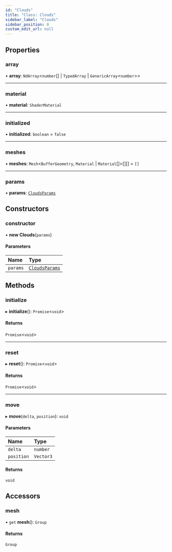 ```yaml
---
id: "Clouds"
title: "Class: Clouds"
sidebar_label: "Clouds"
sidebar_position: 0
custom_edit_url: null
---
```


## Properties

### array

• **array**: `NdArray`<`number`[] \| `TypedArray` \| `GenericArray`<`number`\>\>

___

### material

• **material**: `ShaderMaterial`

___

### initialized

• **initialized**: `boolean` = `false`

___

### meshes

• **meshes**: `Mesh`<`BufferGeometry`, `Material` \| `Material`[]\>[][] = `[]`

___

### params

• **params**: [`CloudsParams`](../modules.md#cloudsparams-44)

## Constructors

### constructor

• **new Clouds**(`params`)

#### Parameters

| Name | Type |
| :------ | :------ |
| `params` | [`CloudsParams`](../modules.md#cloudsparams-44) |

## Methods

### initialize

▸ **initialize**(): `Promise`<`void`\>

#### Returns

`Promise`<`void`\>

___

### reset

▸ **reset**(): `Promise`<`void`\>

#### Returns

`Promise`<`void`\>

___

### move

▸ **move**(`delta`, `position`): `void`

#### Parameters

| Name | Type |
| :------ | :------ |
| `delta` | `number` |
| `position` | `Vector3` |

#### Returns

`void`

## Accessors

### mesh

• `get` **mesh**(): `Group`

#### Returns

`Group`
